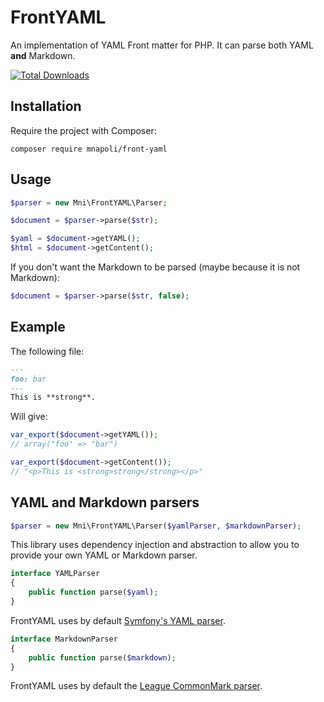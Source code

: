 # FrontYAML

An implementation of YAML Front matter for PHP. It can parse both YAML **and** Markdown.

[![Total Downloads](https://poser.pugx.org/mnapoli/front-yaml/downloads.svg)](https://packagist.org/packages/mnapoli/front-yaml)

## Installation

Require the project with Composer:

```
composer require mnapoli/front-yaml
```

## Usage

```php
$parser = new Mni\FrontYAML\Parser;

$document = $parser->parse($str);

$yaml = $document->getYAML();
$html = $document->getContent();
```

If you don't want the Markdown to be parsed (maybe because it is not Markdown):

```php
$document = $parser->parse($str, false);
```

## Example

The following file:

```markdown
---
foo: bar
---
This is **strong**.
```

Will give:

```php
var_export($document->getYAML());
// array("foo" => "bar")

var_export($document->getContent());
// "<p>This is <strong>strong</strong></p>"
```

## YAML and Markdown parsers

```php
$parser = new Mni\FrontYAML\Parser($yamlParser, $markdownParser);
```

This library uses dependency injection and abstraction to allow you to provide your own YAML or Markdown parser.

```php
interface YAMLParser
{
    public function parse($yaml);
}
```

FrontYAML uses by default [Symfony's YAML parser](http://symfony.com/doc/current/components/yaml/introduction.html).

```php
interface MarkdownParser
{
    public function parse($markdown);
}
```

FrontYAML uses by default the [League CommonMark parser](https://github.com/thephpleague/commonmark).
